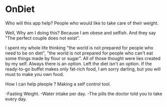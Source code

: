# OnDiet

Who will this app help?
People who would like to take care of their weight.

Well, Why am I doing this?
Because I am obese and selfish. And they say "The perfect couple does not exist". 

I spent my whole life thinking "the world is not prepared for people who need to be on diet", "the world is not prepared for people who can't eat some things made by flour or sugar". All of those thought were lies created by my self.
Always there is an option. Left the diet isn't an option.
If the ready-to-go buffet makes only fat-rich food, I am sorry darling, but you will must to make you own food.

How I can help pleople ?
Making a self control tool.

-Fasting Weight.
-Water intake per day.
-The pills the doctor told you to take every day.

